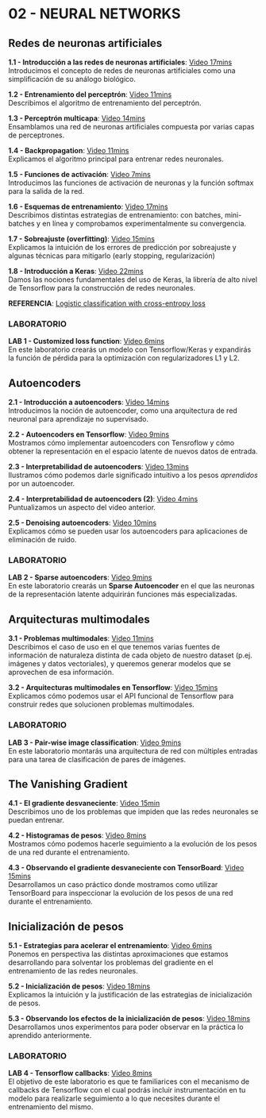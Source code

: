 # 02 - NEURAL NETWORKS
## Redes de neuronas artificiales

**1.1 - Introducción a las redes de neuronas artificiales**: [Video 17mins](https://youtu.be/G1ymySPlh-0)<br/> Introducimos el concepto de redes de neuronas artificiales como una simplificación de su análogo biológico.

**1.2 - Entrenamiento del perceptrón**: [Video 11mins](https://youtu.be/9wD-o2mHgyM)<br/> Describimos el algoritmo de entrenamiento del perceptrón.

**1.3 - Perceptrón multicapa**: [Video 14mins](https://youtu.be/zS5WRTl8uvo)<br/> Ensamblamos una red de neuronas artificiales compuesta por varias capas de perceptrones.

**1.4 - Backpropagation**: [Video 11mins](https://youtu.be/D8W1xryHKGo)<br/>Explicamos el algoritmo principal para entrenar redes neuronales.

**1.5 - Funciones de activación**: [Video 7mins](https://youtu.be/Lq0GXDxVNP0)<br/>Introducimos las funciones de activación de neuronas y la función softmax para la salida de la red.

**1.6 - Esquemas de entrenamiento**: [Video 17mins](https://youtu.be/yFh4qIBW86s)<br/> Describimos distintas estrategias de entrenamiento: con batches, mini-batches y en línea y comprobamos experimentalmente su convergencia.

**1.7 - Sobreajuste (overfitting)**: [Video 15mins](https://youtu.be/Vekgrq60Xx4)<br/>Explicamos la intuición de los errores de predicción por sobreajuste y algunas técnicas para mitigarlo (early stopping, regularización)

**1.8 - Introducción a Keras**: [Video 22mins](https://youtu.be/KwUiDqhwTcc)<br/>Damos las nociones fundamentales del uso de Keras, la librería de alto nivel de Tensorflow para la construcción de redes neuronales.


**REFERENCIA**: [Logistic classification with cross-entropy loss](https://github.com/rramosp/2021.deeplearning/raw/main/content/local/imgs/CrossEntropy.pdf)

### LABORATORIO

**LAB 1 - Customized loss function**: [Video 6mins](https://youtu.be/_1nEydN1d-s)<br/>En este laboratorio crearás un modelo con Tensorflow/Keras y expandirás la función de pérdida para la optimización con regularizadores L1 y L2.

## Autoencoders

**2.1 - Introducción a autoencoders**: [Video 14mins](https://youtu.be/k24X6la0vaU) <br/>Introducimos la noción de autoencoder, como una arquitectura de red neuronal para aprendizaje no supervisado.

**2.2 - Autoencoders en Tensorflow**: [Video 9mins](https://youtu.be/OFcST3ndQ4g) <br/> Mostramos cómo implementar autoencoders con Tensroflow y cómo obtener la representación en el espacio latente de nuevos datos de entrada.

**2.3 - Interpretabilidad de autoencoders**: [Video 13mins](https://youtu.be/o9kUgnxmsfI) <br/>Ilustramos cómo podemos darle significado intuitivo a los pesos _aprendidos_ por un autoencoder.

**2.4 - Interpretabilidad de autoencoders (2)**: [Video 4mins](https://youtu.be/2W27N9iEzek) <br/>Puntualizamos un aspecto del video anterior.

**2.5 - Denoising autoencoders**: [Video 10mins](https://youtu.be/U6QHAX8cx0w) <br/>Explicamos cómo se pueden usar los autoencoders para aplicaciones de eliminación de ruido.


### LABORATORIO


**LAB 2 - Sparse autoencoders**: [Video 9mins](https://youtu.be/6njflcFHjW8)<br/>En este laboratorio crearás un **Sparse Autoencoder** en el que las neuronas de la representación latente adquirirán funciones más especializadas.


## Arquitecturas multimodales

**3.1 - Problemas multimodales**: [Video 11mins](https://youtu.be/shfKOfA1Cxc) <br/>Describimos el caso de uso en el que tenemos varias fuentes de información de naturaleza distinta de cada objeto de nuestro dataset (p.ej. imágenes y datos vectoriales), y queremos generar modelos que se aprovechen de esa información.

**3.2 - Arquitecturas multimodales en Tensorflow**: [Video 15mins](https://youtu.be/tBiMNVH4yF8) <br/>Explicamos cómo podemos usar el API funcional de Tensorflow para construir redes que solucionen problemas multimodales.

### LABORATORIO

**LAB 3 - Pair-wise image classification**: [Video 9mins](https://youtu.be/H6u5ECdNaRA)<br/>En este laboratorio montarás una arquitectura de red con múltiples entradas para una tarea de clasificación de pares de imágenes.

## The Vanishing Gradient

**4.1 - El gradiente desvaneciente**: [Video 15min](https://youtu.be/pkR-D7GwDTY) <br/> Describimos uno de los problemas que impiden que las redes neuronales se puedan entrenar.

**4.2 - Histogramas de pesos**: [Video 8mins](https://youtu.be/9HH8kpEkN8I) <br/>Mostramos cómo podemos hacerle seguimiento a la evolución de los pesos de una red durante el entrenamiento.

**4.3 - Observando el gradiente desvaneciente con TensorBoard**: [Video 15mins](https://youtu.be/jsuYeOGUJng) <br/>Desarrollamos un caso práctico donde mostramos como utilizar TensorBoard para inspeccionar la evolución de los pesos de una red durante el entrenamiento.

## Inicialización de pesos

**5.1 - Estrategias para acelerar el entrenamiento**: [Video 6mins](https://youtu.be/Gv_m-u-G7pI) <br/> Ponemos en perspectiva las distintas aproximaciones que estamos desarrollando para solventar los problemas del gradiente en el entrenamiento de las redes neuronales.

**5.2 - Inicialización de pesos**: [Video 18mins](https://youtu.be/dSsqXY_ypNQ) <br/> Explicamos la intuición y la justificación de las estrategias de inicialización de pesos.

**5.3 - Observando los efectos de la inicialización de pesos**: [Video 18mins](https://youtu.be/-PVjugMJ9No) <br/> Desarrollamos unos experimentos para poder observar en la práctica lo aprendido anteriormente.

### LABORATORIO

**LAB 4 - Tensorflow callbacks**: [Video 8mins](https://youtu.be/AiUBwWV3tgs)<br/>El objetivo de este laboratorio es que te familiarices con el mecanismo de callbacks de Tensorflow con el cual podrás incluir instrumentación en tu modelo para realizarle seguimiento a lo que necesites durante el entrenamiento del mismo.


